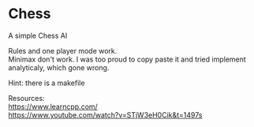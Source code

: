 # Chess
A simple Chess AI 

Rules and one player mode work. <br> 
Minimax don't work. I was too proud to copy paste it
and tried implement analyticaly, which gone wrong. 
<p>Hint: there is a makefile</p>

Resources: <br>
https://www.learncpp.com/ <br>
https://www.youtube.com/watch?v=STjW3eH0Cik&t=1497s <br>
<br>
